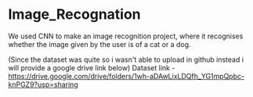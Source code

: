 # Image_Recognation

We used CNN to make an image recognition project, where it recognises whether the image given by the user is of a cat or a dog.

(Since the dataset was quite so i wasn't able to upload in github instead i will provide a google drive link below)
Dataset link - https://drive.google.com/drive/folders/1wh-aDAwLixLDQfh_YG1mpQpbc-knPGZ9?usp=sharing
